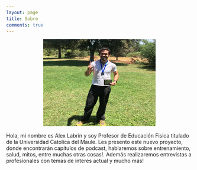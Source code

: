 ```yaml
---
layout: page
title: Sobre
comments: true
---
```


<center><img src="/assets/images/alex_sobre.jpg" class="rounded-circle" alt="Cinque Terre" width="304" height="236"></center>



Hola, mi nombre es Alex Labrin y soy Profesor de Educación Fisica titulado de la Universidad Catolica del Maule.
Les presento este nuevo proyecto, donde encontrarán capítulos de podcast, hablaremos sobre entrenamiento, salud, mitos, entre muchas otras cosas!. Además realizaremos entrevistas a profesionales con temas de interes actual y mucho más!


